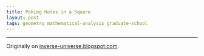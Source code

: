 ```yaml
---
title: Poking Holes in a Square
layout: post
tags: geometry mathematical-analysis graduate-school
---
```



---------------------------------------------

Originally on [inverse-universe.blogspot.com](https://inverse-universe.blogspot.com/2010/03/man-trying-to-keep-myself-to-these.html).
